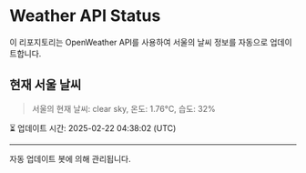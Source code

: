 
# Weather API Status

이 리포지토리는 OpenWeather API를 사용하여 서울의 날씨 정보를 자동으로 업데이트합니다.

## 현재 서울 날씨
> 서울의 현재 날씨: clear sky, 온도: 1.76°C, 습도: 32%

⏳ 업데이트 시간: 2025-02-22 04:38:02 (UTC)

---
자동 업데이트 봇에 의해 관리됩니다.
